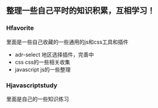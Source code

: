 ## 整理一些自己平时的知识积累，互相学习！

### Hfavorite
里面是一些自己收藏的一些通用的js和css工具和插件

* adr-select 地区选择插件，完善中
* css        css的一些相关收集
* javascript  js的一些整理


### Hjavascriptstudy
里面是自己的一些知识练习